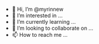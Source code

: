 - 👋 Hi, I’m @myrinnew
- 👀 I’m interested in ...
- 🌱 I’m currently learning ...
- 💞️ I’m looking to collaborate on ...
- 📫 How to reach me ...

<!---
myrinnew/myrinnew is a ✨ special ✨ repository because its `README.md` (this file) appears on your GitHub profile.
You can click the Preview link to take a look at your changes.
--->
